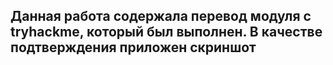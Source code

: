 ## Данная работа содержала перевод модуля с tryhackme, который был выполнен. В качестве подтверждения приложен скриншот

